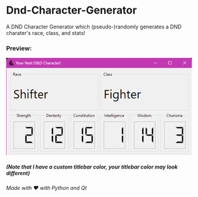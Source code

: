 # Dnd-Character-Generator
A DND Character Generator which (pseudo-)randomly generates a DND charater's race, class, and stats! 


### Preview:
![](assets/app.png)

##### (Note that I have a custom titlebar color, your titlebar color may look different)
###### Made with ❤️ with Python and Qt
